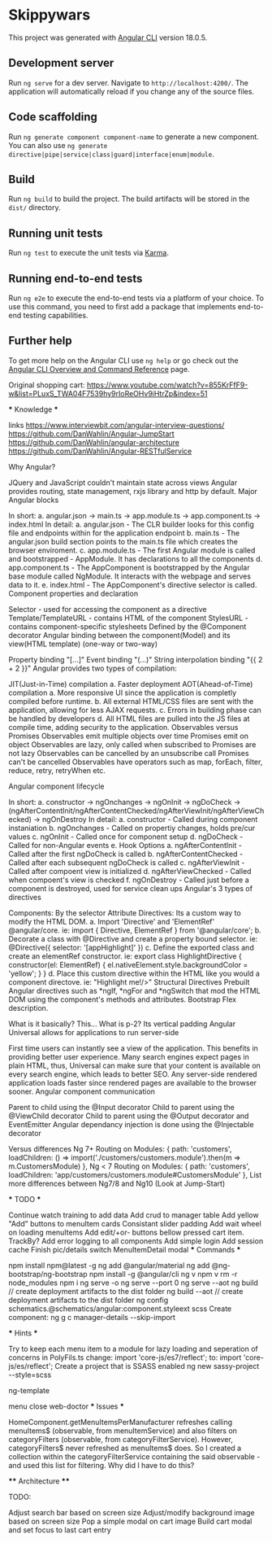 # Skippywars

This project was generated with [Angular CLI](https://github.com/angular/angular-cli) version 18.0.5.

## Development server

Run `ng serve` for a dev server. Navigate to `http://localhost:4200/`. The application will automatically reload if you change any of the source files.

## Code scaffolding

Run `ng generate component component-name` to generate a new component. You can also use `ng generate directive|pipe|service|class|guard|interface|enum|module`.

## Build

Run `ng build` to build the project. The build artifacts will be stored in the `dist/` directory.

## Running unit tests

Run `ng test` to execute the unit tests via [Karma](https://karma-runner.github.io).

## Running end-to-end tests

Run `ng e2e` to execute the end-to-end tests via a platform of your choice. To use this command, you need to first add a package that implements end-to-end testing capabilities.

## Further help

To get more help on the Angular CLI use `ng help` or go check out the [Angular CLI Overview and Command Reference](https://angular.dev/tools/cli) page.

Original shopping cart:
https://www.youtube.com/watch?v=855KrFfF9-w&list=PLuxS_TWA04F7539hy9rIoReOHv9iHtrZp&index=51

**\*** Knowledge **\***

links https://www.interviewbit.com/angular-interview-questions/ https://github.com/DanWahlin/Angular-JumpStart https://github.com/DanWahlin/angular-architecture https://github.com/DanWahlin/Angular-RESTfulService

Why Angular?

JQuery and JavaScript couldn't maintain state across views
Angular provides routing, state management, rxjs library and http by default.
Major Angular blocks

In short: a. angular.json -> main.ts -> app.module.ts -> app.component.ts -> index.html
In detail: a. angular.json - The CLR builder looks for this config file and endpoints within for the application endpoint b. main.ts - The angular.json build section points to the main.ts file which creates the browser enviroment.
c. app.module.ts - The first Angular module is called and bootstrapped - AppModule. It has declarations to all the components
d. app.component.ts - The AppComponent is bootstrapped by the Angular base module called NgModule. It interacts with the webpage and serves data to it. e. index.html - The AppComponent's directive selector is called.
Component properties and declaration

Selector - used for accessing the component as a directive
Template/TemplateURL - contains HTML of the component
StylesURL - contains component-specific stylesheets
Defined by the @Component decorator
Angular binding between the component(Model) and its view(HTML template) (one-way or two-way)

Property binding "[...]"
Event binding "(...)"
String interpolation binding "{{ 2 + 2 }}"
Angular provides two types of compilation:

JIT(Just-in-Time) compilation a. Faster deployment
AOT(Ahead-of-Time) compilation a. More responsive UI since the application is completly compiled before runtime. b. All external HTML/CSS files are sent with the application, allowing for less AJAX requests. c. Errors in building phase can be handled by developers d. All HTML files are pulled into the JS files at compile time, adding security to the application.
Observables versus Promises Observables emit multiple objects over time Promises emit on object Observables are lazy, only called when subscribed to Promises are not lazy Observables can be cancelled by an unsubscribe call Promises can't be cancelled Observables have operators such as map, forEach, filter, reduce, retry, retryWhen etc.

Angular component lifecycle

In short: a. constructor -> ngOnchanges -> ngOnInit -> ngDoCheck -> (ngAfterContentInit/ngAfterContentChecked/ngAfterViewInit/ngAfterViewChecked) -> ngOnDestroy
In detail: a. constructor - Called during component instaniation b. ngOnchanges - Called on propertiy changes, holds pre/cur values c. ngOnInit - Called once for component setup d. ngDoCheck - Called for non-Angular events e. Hook Options a. ngAfterContentInit - Called after the first ngDoCheck is called b. ngAfterContentChecked - Called after each subsequent ngDoCheck is called c. ngAfterViewInit - Called after compoent view is initialized d. ngAfterViewChecked - Called when compoent's view is checked f. ngOnDestroy - Called just before a component is destroyed, used for service clean ups
Angular's 3 types of directives

Components: By the selector
Attribute Directives: Its a custom way to modify the HTML DOM.
a. Import 'Directive' and 'ElementRef' @angular/core. ie: import { Directive, ElementRef } from '@angular/core'; b. Decorate a class with @Directive and create a property bound selector. ie: @Directive({ selector: '[appHighlight]' }) c. Define the exported class and create an elementRef constructor. ie: export class HighlightDirective { constructor(el: ElementRef) { el.nativeElement.style.backgroundColor = 'yellow'; } } d. Place this custom directive within the HTML like you would a component directove. ie: "Highlight me!/>"
Structural Directives Prebuilt Angular directives such as *ngIf, *ngFor and \*ngSwitch that mod the HTML DOM using the component's methods and attributes.
Bootstrap Flex description.

What is it basically? This...
What is p-2? Its vertical padding
Angular Universal allows for applications to run server-side

First time users can instantly see a view of the application. This benefits in providing better user experience.
Many search engines expect pages in plain HTML, thus, Universal can make sure that your content is available on every search engine, which leads to better SEO.
Any server-side rendered application loads faster since rendered pages are available to the browser sooner.
Angular component communication

Parent to child using the @Input decorator
Child to parent using the @ViewChild decorator
Child to parent using the @Output decorator and EventEmitter
Angular dependancy injection is done using the @Injectable decorator

Versus differences Ng 7+ Routing on Modules: { path: 'customers', loadChildren: () => import('./customers/customers.module').then(m => m.CustomersModule) }, Ng < 7 Routing on Modules: { path: 'customers', loadChildren: 'app/customers/customers.module#CustomersModule' }, List more differences between Ng7/8 and Ng10 (Look at Jump-Start)

**\*** TODO **\***

Continue watch training to add data
Add crud to manager table
Add yellow "Add" buttons to menuItem cards
Consistant slider padding
Add wait wheel on loading menuItems
Add edit/+or- buttons bellow pressed cart item.
TrackBy?
Add error logging to all components
Add simple login
Add session cache
Finish pic/details switch MenuItemDetail modal
**\*** Commands **\***

npm install npm@latest -g ng add @angular/material ng add @ng-bootstrap/ng-bootstrap npm install -g @angular/cli ng v npm v rm -r node_modules npm i ng serve -o ng serve --port 0 ng serve --aot ng build // create deployment artifacts to the dist folder ng build --aot // create deployment artifacts to the dist folder ng config schematics.@schematics/angular:component.styleext scss Create component: ng g c manager-details --skip-import

**\*** Hints **\***

Try to keep each menu item to a module for lazy loading and seperation of concerns in PolyFils.ts change: import 'core-js/es7/reflect'; to: import 'core-js/es/reflect'; Create a project that is SSASS enabled ng new sassy-project --style=scss

ng-template

menu close web-doctor
**\*** Issues **\***

HomeComponent.getMenuItemsPerManufacturer refreshes calling menuItems$ (observable, from menuItemService) and also filters on categoryFilters (observable, from categoryFilterService). However, categoryFilters$ never refreshed as menuItems$ does. So I created a collection within the categoryFilterService containing the said observable - and used this list for filtering. Why did I have to do this?

**\*\*** Architecture **\*\***

TODO:

Adjust search bar based on screen size
Adjust/modify background image based on screen size
Pop a simple modal on cart image
Build cart modal and set focus to last cart entry
